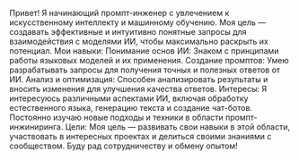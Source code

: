 Привет! Я начинающий промпт-инженер с увлечением к искусственному интеллекту и машинному обучению. Моя цель — создавать эффективные и интуитивно понятные запросы для взаимодействия с моделями ИИ, чтобы максимально раскрыть их потенциал.
Мои навыки:
Понимание основ ИИ: Знаком с принципами работы языковых моделей и их применения.
Создание промптов: Умею разрабатывать запросы для получения точных и полезных ответов от ИИ.
Анализ и оптимизация: Способен анализировать результаты и вносить изменения для улучшения качества ответов.
Интересы:
Я интересуюсь различными аспектами ИИ, включая обработку естественного языка, генерацию текста и создание чат-ботов. Постоянно изучаю новые подходы и техники в области промпт-инжиниринга.
Цели:
Моя цель — развивать свои навыки в этой области, участвовать в интересных проектах и делиться своими знаниями с сообществом. Буду рад сотрудничеству и обмену опытом!
